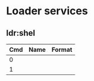 # Loader services

## ldr:shel

| Cmd | Name | Format |
| --- | ---- | ------ |
| 0   |      |        |
| 1   |      |        |

